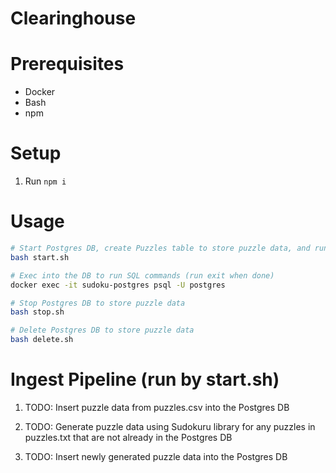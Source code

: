 # Clearinghouse

# Prerequisites

* Docker
* Bash
* npm

# Setup

1. Run `npm i`

# Usage

```bash
# Start Postgres DB, create Puzzles table to store puzzle data, and run ingest pipeline to load puzzle data
bash start.sh

# Exec into the DB to run SQL commands (run exit when done)
docker exec -it sudoku-postgres psql -U postgres

# Stop Postgres DB to store puzzle data
bash stop.sh

# Delete Postgres DB to store puzzle data
bash delete.sh
```

# Ingest Pipeline (run by start.sh)

1. TODO: Insert puzzle data from puzzles.csv into the Postgres DB

2. TODO: Generate puzzle data using Sudokuru library for any puzzles in puzzles.txt that are not already in the Postgres DB

3. TODO: Insert newly generated puzzle data into the Postgres DB
